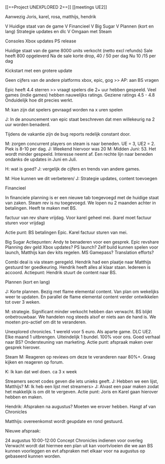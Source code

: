 [[==Project UNEXPLORED 2==]]
[[meetings UE2]]



Aanwezig
Joris, karel, rosa, matthijs, hendrik

V Huidige staat van de game
V Financieel
V Big Sugar
V Plannen (kort en lang)
	Strategie updates en dlc
V Omgaan met Steam

Consoles
	Xbox updates
	PS release

Huidige staat van de game
8000 units verkocht (netto excl refunds)
Sale heeft 800 opgeleverd
Na de sale korte drop, 40 / 50 per dag
Nu 10 /15 per dag

Kickstart met een grotere update

Geen cijfers van de andere platforms
xbox, epic, gog >> AP: aan BS vragen

Epic heeft 4.4 sterren >> vraagt spelers die 2+ uur hebben gespeeld.
Veel games (indie games) hebben nauwelijks ratings.
Geziene ratings 4.5 - 4.8
Onduidelijk hoe dit precies werkt.

M: kan zijn dat spelers gevraagd worden na x uren spelen

J: In de anouncement van epic staat beschreven dat men willekeurig na 2 uur worden benaderd.

Tijdens de vakantie zijn de bug reports redelijk constant door.

M: zorgen concurrent players on steam is naar beneden. UE = 3, UE2 = 2. Piek is 8-10 per dag. J: Weekend hiervoor was 20
M: Midden Juni: 53. Het wordt minder gespeeld. Interesse neemt af. Een rechte lijn naar beneden ondanks de updates in Juni en Juli. 

H: wat is goed?
J: vergelijk de cijfers en trends van andere games.

M: Hoe kunnen we dit verbeteren/
J: Strategie updates, content toevoegen

Financieel

In financiele planning is er een nieuwe tab toegevoegd met de huidige staat van zaken. Steam rev is nu toegevoegd. 
We lopen nu 2 maanden achter in betalingen. Heeft te maken met BS. 

factuur van rev share vrijdag. Voor karel geheel mei. (karel moet factuur sturen voor vrijdag)

Actie punt: 
BS betalingen Epic.
Karel factuur sturen van mei.

Big Sugar
Actiepunten:
Andy te benaderen voor een gesprek.
Epic revshare
Planning dev geld
Xbox updates?
PS launch?
Zelf build kunnen spelen voor launch, Matthijs kan dev kits regelen.
MS Gamepass?
Translation efforts?

Combi deal is via steam geregeld.
Hendrik had een plaatje naar Matthijs gestuurd ter goedkeuring. Hendrik heeft alles al klaar staan. Iedereen is accoord. 
Actiepunt: Hendrik stuurt de content naar BS.

Plannen (kort en lang)

J: Korte plannen. Bezig met flame elemental content. Van plan om wekelijks weer te updaten. En parallel de flame elemental content verder ontwikkelen tot over 3 weken.

M: strategie. Significant minder verkocht hebben dan verwacht. BS blijkt onbetrouwbaar. We handelen nog steeds alsof er niets aan de hand is.
We moeten pro-actief om dit te veranderen.

Unexplored chronicles. 1 wereld voor 5 euro.  Als aparte game. DLC UE2. Elke maand 1 uitbrengen. Uiteindelijk 1 bundel. 100% voor ons.
Goed verhaal naar BS? Ondersteuning van marketing. 
Actie punt: afspraak maken over gesprek hierover.

Steam
M: Reageren op reviews om deze te veranderen naar 80%+. Graag kijken en reageren op forum.

K: Ik kan dat wel doen. ca 3 x week

Streamers secret codes geven die iets unieks geeft.
J: Hebben we een lijst, Matthijs?
M: Ik heb een lijst met streamers>
J: Alvast een paar maken zodat het makkelijk is om dit te vergeven.
Actie punt: Joris en Karel gaan hierover hebben en maken.

Hendrik: Afspraken na augustus?
Moeten we erover hebben. Hangt af van Chronicles

Matthijs: overeenkomst wordt geupdate en rond gestuurd.

Nieuwe afspraak:

24 augustus 10:00-12:00
Concept Chronicles indienen voor overleg
Verwacht wordt dat hiermee een plan uit kan voortvloeien die we aan BS kunnen voorleggen en evt afspraken met elkaar voor na augustus op gebaseerd kunnen worden.




